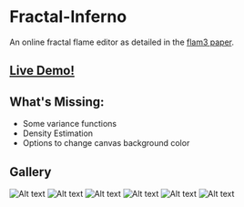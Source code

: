 # Fractal-Inferno
An online fractal flame editor as detailed in the [flam3 paper](http://flam3.com/flame_draves.pdf).  


## [Live Demo!](https://tariqksoliman.github.io/Fractal-Inferno/)  

## What's Missing:
* Some variance functions
* Density Estimation
* Options to change canvas background color

## Gallery
![Alt text](/resources/fractalinferno000.png?raw=true)
![Alt text](/resources/fractalinferno005.png?raw=true)
![Alt text](/resources/fractalinferno001.png?raw=true)
![Alt text](/resources/fractalinferno002.png?raw=true)
![Alt text](/resources/fractalinferno003.png?raw=true)
![Alt text](/resources/fractalinferno004.png?raw=true)